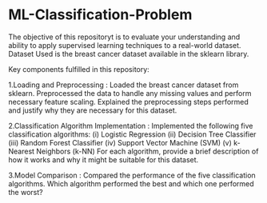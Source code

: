 # ML-Classification-Problem
The objective of this repositoryt is to evaluate your understanding and ability to apply supervised learning techniques to a real-world dataset. Dataset Used is the breast cancer dataset available in the sklearn library.

Key components fulfilled in this repository:

1.Loading and Preprocessing : Loaded the breast cancer dataset from sklearn. Preprocessed the data to handle any missing values and perform necessary feature scaling. Explained the preprocessing steps performed and justify why they are necessary for this dataset.

2.Classification Algorithm Implementation : Implemented the following five classification algorithms:
  (i) Logistic Regression
  (ii) Decision Tree Classifier
  (iii) Random Forest Classifier
  (iv) Support Vector Machine (SVM)
  (v) k-Nearest Neighbors (k-NN) For each algorithm, provide a brief description of how it works and why it might be suitable for this dataset.
  
3.Model Comparison : Compared the performance of the five classification algorithms. Which algorithm performed the best and which one performed the worst?
